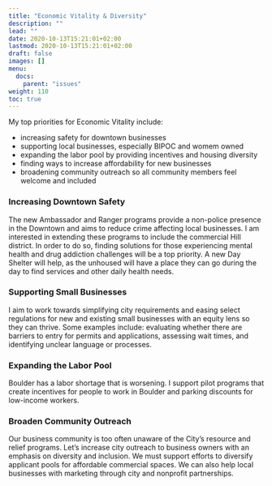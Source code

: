 ```yaml
---
title: "Economic Vitality & Diversity"
description: ""
lead: ""
date: 2020-10-13T15:21:01+02:00
lastmod: 2020-10-13T15:21:01+02:00
draft: false
images: []
menu:
  docs:
    parent: "issues"
weight: 110
toc: true
---
```



My top priorities for Economic Vitality include:
- increasing safety for downtown businesses
- supporting local businesses, especially BIPOC and womem owned
- expanding the labor pool by providing incentives and housing diversity
- finding ways to increase affordability for new businesses
- broadening community outreach so all community members feel welcome and included

### Increasing Downtown Safety
The new Ambassador and Ranger programs provide a non-police presence in the Downtown and aims to reduce crime affecting local businesses. I am interested in extending these programs to include the commercial Hill district. In order to do so, finding solutions for those experiencing mental health and drug addiction challenges will be a top priority. A new Day Shelter will help, as the unhoused will have a place they can go during the day to find services and other daily health needs. 

### Supporting Small Businesses
I aim to work towards simplifying city requirements and easing select regulations for new and existing small businesses with an equity lens so they can thrive. Some examples include: evaluating whether there are barriers to entry for permits and applications, assessing wait times, and identifying unclear language or processes.

### Expanding the Labor Pool
Boulder has a labor shortage that is worsening. I support pilot programs that create incentives for people to work in Boulder and parking discounts for low-income workers.

### Broaden Community Outreach
Our business community is too often unaware of the City’s resource and relief programs. Let’s increase city outreach to business owners with an emphasis on diversity and inclusion. We must support efforts to diversify applicant pools for affordable commercial spaces. We can also help local businesses with marketing through city and nonprofit partnerships. 